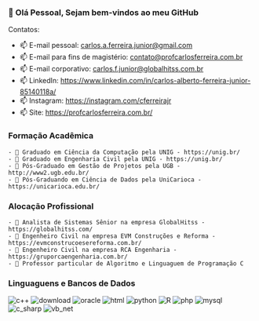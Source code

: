 ### 👋 Olá Pessoal, Sejam bem-vindos ao meu GitHub 

Contatos:
- 📫 E-mail pessoal: carlos.a.ferreira.junior@gmail.com
- 📫 E-mail para fins de magistério: contato@profcarlosferreira.com.br
- 📫 E-mail corporativo: carlos.f.junior@globalhitss.com.br
- 📫 LinkedIn: https://www.linkedin.com/in/carlos-alberto-ferreira-junior-85140118a/
- 📫 Instagram: https://instagram.com/cferreirajr
- 📫 Site: https://profcarlosferreira.com.br/

### Formação Acadêmica
```` 
- 🔭 Graduado em Ciência da Computação pela UNIG - https://unig.br/
- 🔭 Graduado em Engenharia Civil pela UNIG - https://unig.br/
- 🔭 Pós-Graduado em Gestão de Projetos pela UGB - http://www2.ugb.edu.br/
- 🔭 Pós-Graduando em Ciência de Dados pela UniCarioca - https://unicarioca.edu.br/
```` 

### Alocação Profissional

```` 
- 🔭 Analista de Sistemas Sênior na empresa GlobalHitss - https://globalhitss.com/
- 🔭 Engenheiro Civil na empresa EVM Construções e Reforma - https://evmconstrucoesereforma.com.br/ 
- 🔭 Engenheiro Civil na empresa RCA Engenharia - https://gruporcaengenharia.com.br/ 
- 🔭 Professor particular de Algoritmo e Linguaguem de Programação C
```` 

### Linguaguens e Bancos de Dados

![c++](https://user-images.githubusercontent.com/108193136/175820563-87c210bf-bc97-4596-b7c5-18794e078f45.png)
![download](https://user-images.githubusercontent.com/108193136/175821904-fcdb6ac6-c842-445a-a1fa-9d44027084a9.png)
![oracle](https://user-images.githubusercontent.com/108193136/175821995-241ef6fe-1047-461d-a5d5-e15a97ef3a9a.png)
![html](https://user-images.githubusercontent.com/108193136/175822289-7948f2f9-9d1a-42f3-b1ee-50eb1e900bfc.png)
![python](https://user-images.githubusercontent.com/108193136/175822361-dcc5ca76-f3d5-4854-ad96-b82bdd4c9537.png)
![R](https://user-images.githubusercontent.com/108193136/175822558-e8616204-36c1-47c4-907c-f09365a2aeb7.jpg)
![php](https://user-images.githubusercontent.com/108193136/175823087-72f9f3c8-ac23-44fe-b291-dca235d2f659.png)
![mysql](https://user-images.githubusercontent.com/108193136/175823090-6e8d0382-f0e0-4d70-9d44-a801fabf4171.png)
![c_sharp](https://user-images.githubusercontent.com/108193136/177006157-38723ab7-03b3-4084-8db9-83dcf20baeba.png)
![vb_net](https://user-images.githubusercontent.com/108193136/177006192-0054b5ed-35a4-40ba-8a3c-917a4c164d4e.PNG)
